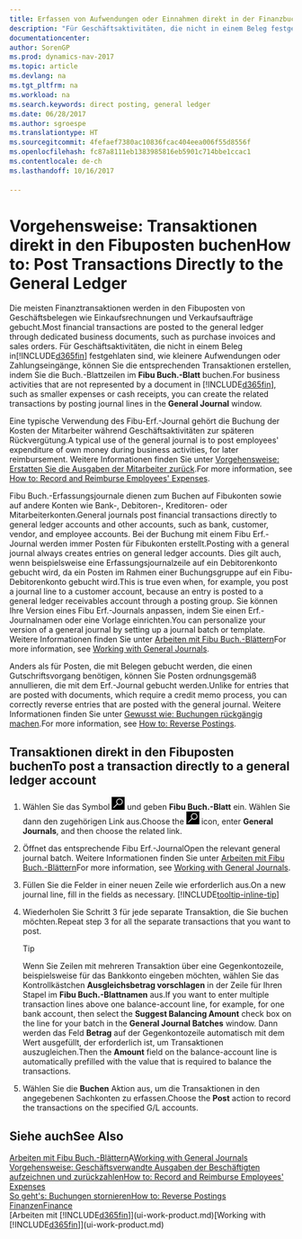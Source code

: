 ```yaml
---
title: Erfassen von Aufwendungen oder Einnahmen direkt in der Finanzbuchhaltung
description: "Für Geschäftsaktivitäten, die nicht in einem Beleg festgehlaten sind, wie kleinere Aufwendungen oder Zahlungseingänge, können Sie die entsprechenden Transaktionen erstellen, indem Sie die Erf.-Journalzeilen im Fibu Erf.-Journal buchen."
documentationcenter: 
author: SorenGP
ms.prod: dynamics-nav-2017
ms.topic: article
ms.devlang: na
ms.tgt_pltfrm: na
ms.workload: na
ms.search.keywords: direct posting, general ledger
ms.date: 06/28/2017
ms.author: sgroespe
ms.translationtype: HT
ms.sourcegitcommit: 4fefaef7380ac10836fcac404eea006f55d8556f
ms.openlocfilehash: fc87a8111eb1383985816eb5901c714bbe1ccac1
ms.contentlocale: de-ch
ms.lasthandoff: 10/16/2017

---
```

# <a name="how-to-post-transactions-directly-to-the-general-ledger"></a><span data-ttu-id="8efe3-103">Vorgehensweise: Transaktionen direkt in den Fibuposten buchen</span><span class="sxs-lookup"><span data-stu-id="8efe3-103">How to: Post Transactions Directly to the General Ledger</span></span>
<span data-ttu-id="8efe3-104">Die meisten Finanztransaktionen werden in den Fibuposten von Geschäftsbelegen wie Einkaufsrechnungen und Verkaufsaufträge gebucht.</span><span class="sxs-lookup"><span data-stu-id="8efe3-104">Most financial transactions are posted to the general ledger through dedicated business documents, such as purchase invoices and sales orders.</span></span> <span data-ttu-id="8efe3-105">Für Geschäftsaktivitäten, die nicht in einem Beleg in[!INCLUDE[d365fin](includes/d365fin_md.md)] festgehlaten sind, wie kleinere Aufwendungen oder Zahlungseingänge, können Sie die entsprechenden Transaktionen erstellen, indem Sie die Buch.-Blattzeilen im **Fibu Buch.-Blatt** buchen.</span><span class="sxs-lookup"><span data-stu-id="8efe3-105">For business activities that are not represented by a document in [!INCLUDE[d365fin](includes/d365fin_md.md)], such as smaller expenses or cash receipts, you can create the related transactions by posting journal lines in the **General Journal** window.</span></span>

<span data-ttu-id="8efe3-106">Eine typische Verwendung des Fibu-Erf.-Journal gehört die Buchung der Kosten der Mitarbeiter während Geschäftsaktivitäten zur späteren Rückvergütung.</span><span class="sxs-lookup"><span data-stu-id="8efe3-106">A typical use of the general journal is to post employees' expenditure of own money during business activities, for later reimbursement.</span></span> <span data-ttu-id="8efe3-107">Weitere Informationen finden Sie unter [Vorgehensweise: Erstatten Sie die Ausgaben der Mitarbeiter zurück](finance-how-record-reimburse-employee-expenses.md).</span><span class="sxs-lookup"><span data-stu-id="8efe3-107">For more information, see [How to: Record and Reimburse Employees' Expenses](finance-how-record-reimburse-employee-expenses.md).</span></span>

<span data-ttu-id="8efe3-108">Fibu Buch.-Erfassungsjournale dienen zum Buchen auf Fibukonten sowie auf andere Konten wie Bank-, Debitoren-, Kreditoren- oder Mitarbeiterkonten.</span><span class="sxs-lookup"><span data-stu-id="8efe3-108">General journals post financial transactions directly to general ledger accounts and other accounts, such as bank, customer, vendor, and employee accounts.</span></span> <span data-ttu-id="8efe3-109">Bei der Buchung mit einem Fibu Erf.-Journal werden immer Posten für Fibukonten erstellt.</span><span class="sxs-lookup"><span data-stu-id="8efe3-109">Posting with a general journal always creates entries on general ledger accounts.</span></span> <span data-ttu-id="8efe3-110">Dies gilt auch, wenn beispielsweise eine Erfassungsjournalzeile auf ein Debitorenkonto gebucht wird, da ein Posten im Rahmen einer Buchungsgruppe auf ein Fibu-Debitorenkonto gebucht wird.</span><span class="sxs-lookup"><span data-stu-id="8efe3-110">This is true even when, for example, you post a journal line to a customer account, because an entry is posted to a general ledger receivables account through a posting group.</span></span> <span data-ttu-id="8efe3-111">Sie können Ihre Version eines Fibu Erf.-Journals anpassen, indem Sie einen Erf.-Journalnamen oder eine Vorlage einrichten.</span><span class="sxs-lookup"><span data-stu-id="8efe3-111">You can personalize your version of a general journal by setting up a journal batch or template.</span></span> <span data-ttu-id="8efe3-112">Weitere Informationen finden Sie unter [Arbeiten mit Fibu Buch.-Blättern](ui-work-general-journals.md)</span><span class="sxs-lookup"><span data-stu-id="8efe3-112">For more information, see [Working with General Journals](ui-work-general-journals.md).</span></span>

<span data-ttu-id="8efe3-113">Anders als für Posten, die mit Belegen gebucht werden, die einen Gutschriftsvorgang benötigen, können Sie Posten ordnungsgemäß annullieren, die mit dem Erf.-Journal gebucht werden.</span><span class="sxs-lookup"><span data-stu-id="8efe3-113">Unlike for entries that are posted with documents, which require a credit memo process, you can correctly reverse entries that are posted with the general journal.</span></span> <span data-ttu-id="8efe3-114">Weitere Informationen finden Sie unter [Gewusst wie: Buchungen rückgängig machen](finance-how-reverse-journal-posting.md).</span><span class="sxs-lookup"><span data-stu-id="8efe3-114">For more information, see [How to: Reverse Postings](finance-how-reverse-journal-posting.md).</span></span>

## <a name="to-post-a-transaction-directly-to-a-general-ledger-account"></a><span data-ttu-id="8efe3-115">Transaktionen direkt in den Fibuposten buchen</span><span class="sxs-lookup"><span data-stu-id="8efe3-115">To post a transaction directly to a general ledger account</span></span>
1. <span data-ttu-id="8efe3-116">Wählen Sie das Symbol ![Nach Seite oder Bericht suchen](media/ui-search/search_small.png "Nach Seite oder Bericht suchen") und geben **Fibu Buch.-Blatt** ein. Wählen Sie dann den zugehörigen Link aus.</span><span class="sxs-lookup"><span data-stu-id="8efe3-116">Choose the ![Search for Page or Report](media/ui-search/search_small.png "Search for Page or Report icon") icon, enter **General Journals**, and then choose the related link.</span></span>
2. <span data-ttu-id="8efe3-117">Öffnet das entsprechende Fibu Erf.-Journal</span><span class="sxs-lookup"><span data-stu-id="8efe3-117">Open the relevant general journal batch.</span></span> <span data-ttu-id="8efe3-118">Weitere Informationen finden Sie unter [Arbeiten mit Fibu Buch.-Blättern](ui-work-general-journals.md)</span><span class="sxs-lookup"><span data-stu-id="8efe3-118">For more information, see [Working with General Journals](ui-work-general-journals.md).</span></span>
3. <span data-ttu-id="8efe3-119">Füllen Sie die Felder in einer neuen Zeile wie erforderlich aus.</span><span class="sxs-lookup"><span data-stu-id="8efe3-119">On a new journal line, fill in the fields as necessary.</span></span> [!INCLUDE[tooltip-inline-tip](includes/tooltip-inline-tip_md.md)]    
4. <span data-ttu-id="8efe3-120">Wiederholen Sie Schritt 3 für jede separate Transaktion, die Sie buchen möchten.</span><span class="sxs-lookup"><span data-stu-id="8efe3-120">Repeat step 3 for all the separate transactions that you want to post.</span></span>

    > [!TIP]  
    > <span data-ttu-id="8efe3-121">Wenn Sie Zeilen mit mehreren Transaktion über eine Gegenkontozeile, beispielsweise für das Bankkonto eingeben möchten, wählen Sie das Kontrollkästchen **Ausgleichsbetrag vorschlagen** in der Zeile für Ihren Stapel im **Fibu Buch.-Blattnamen** aus.</span><span class="sxs-lookup"><span data-stu-id="8efe3-121">If you want to enter multiple transaction lines above one balance-account line, for example, for one bank account, then select the **Suggest Balancing Amount** check box on the line for your batch in the **General Journal Batches** window.</span></span> <span data-ttu-id="8efe3-122">Dann werden das Feld **Betrag** auf der Gegenkontozeile automatisch mit dem Wert ausgefüllt, der erforderlich ist, um Transaktionen auszugleichen.</span><span class="sxs-lookup"><span data-stu-id="8efe3-122">Then the **Amount** field on the balance-account line is automatically prefilled with the value that is required to balance the transactions.</span></span>
5. <span data-ttu-id="8efe3-123">Wählen Sie die **Buchen** Aktion aus, um die Transaktionen in den angegebenen Sachkonten zu erfassen.</span><span class="sxs-lookup"><span data-stu-id="8efe3-123">Choose the **Post** action to record the transactions on the specified G/L accounts.</span></span>

## <a name="see-also"></a><span data-ttu-id="8efe3-124">Siehe auch</span><span class="sxs-lookup"><span data-stu-id="8efe3-124">See Also</span></span>
<span data-ttu-id="8efe3-125">[Arbeiten mit Fibu Buch.-Blättern](ui-work-general-journals.md)A</span><span class="sxs-lookup"><span data-stu-id="8efe3-125">[Working with General Journals](ui-work-general-journals.md)</span></span>  
[<span data-ttu-id="8efe3-126">Vorgehensweise: Geschäftsverwandte Ausgaben der Beschäftigten aufzeichnen und zurückzahlen</span><span class="sxs-lookup"><span data-stu-id="8efe3-126">How to: Record and Reimburse Employees' Expenses</span></span>](finance-how-record-reimburse-employee-expenses.md)  
[<span data-ttu-id="8efe3-127">So geht's: Buchungen stornieren</span><span class="sxs-lookup"><span data-stu-id="8efe3-127">How to: Reverse Postings</span></span>](finance-how-reverse-journal-posting.md)  
[<span data-ttu-id="8efe3-128">Finanzen</span><span class="sxs-lookup"><span data-stu-id="8efe3-128">Finance</span></span>](finance.md)  
<span data-ttu-id="8efe3-129">[Arbeiten mit [!INCLUDE[d365fin](includes/d365fin_md.md)]](ui-work-product.md)</span><span class="sxs-lookup"><span data-stu-id="8efe3-129">[Working with [!INCLUDE[d365fin](includes/d365fin_md.md)]](ui-work-product.md)</span></span>  


